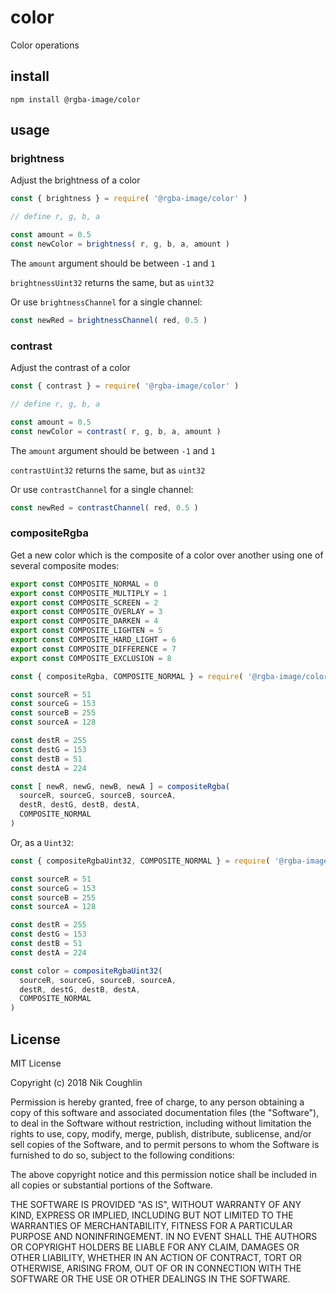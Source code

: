 # color

Color operations

## install

`npm install @rgba-image/color`

## usage

### brightness

Adjust the brightness of a color

```js
const { brightness } = require( '@rgba-image/color' )

// define r, g, b, a

const amount = 0.5
const newColor = brightness( r, g, b, a, amount )
```

The `amount` argument should be between `-1` and `1`

`brightnessUint32` returns the same, but as `uint32`

Or use `brightnessChannel` for a single channel:

```js
const newRed = brightnessChannel( red, 0.5 )
```

### contrast

Adjust the contrast of a color

```js
const { contrast } = require( '@rgba-image/color' )

// define r, g, b, a

const amount = 0.5
const newColor = contrast( r, g, b, a, amount )
```

The `amount` argument should be between `-1` and `1`

`contrastUint32` returns the same, but as `uint32`

Or use `contrastChannel` for a single channel:

```js
const newRed = contrastChannel( red, 0.5 )
```

### compositeRgba

Get a new color which is the composite of a color over another using one of
several composite modes:

```js
export const COMPOSITE_NORMAL = 0
export const COMPOSITE_MULTIPLY = 1
export const COMPOSITE_SCREEN = 2
export const COMPOSITE_OVERLAY = 3
export const COMPOSITE_DARKEN = 4
export const COMPOSITE_LIGHTEN = 5
export const COMPOSITE_HARD_LIGHT = 6
export const COMPOSITE_DIFFERENCE = 7
export const COMPOSITE_EXCLUSION = 8
```

```js
const { compositeRgba, COMPOSITE_NORMAL } = require( '@rgba-image/color' )

const sourceR = 51
const sourceG = 153
const sourceB = 255
const sourceA = 128

const destR = 255
const destG = 153
const destB = 51
const destA = 224

const [ newR, newG, newB, newA ] = compositeRgba(
  sourceR, sourceG, sourceB, sourceA,
  destR, destG, destB, destA,
  COMPOSITE_NORMAL
)
```

Or, as a `Uint32`:

```js
const { compositeRgbaUint32, COMPOSITE_NORMAL } = require( '@rgba-image/color' )

const sourceR = 51
const sourceG = 153
const sourceB = 255
const sourceA = 128

const destR = 255
const destG = 153
const destB = 51
const destA = 224

const color = compositeRgbaUint32(
  sourceR, sourceG, sourceB, sourceA,
  destR, destG, destB, destA,
  COMPOSITE_NORMAL
)
```

## License

MIT License

Copyright (c) 2018 Nik Coughlin

Permission is hereby granted, free of charge, to any person obtaining a copy
of this software and associated documentation files (the "Software"), to deal
in the Software without restriction, including without limitation the rights
to use, copy, modify, merge, publish, distribute, sublicense, and/or sell
copies of the Software, and to permit persons to whom the Software is
furnished to do so, subject to the following conditions:

The above copyright notice and this permission notice shall be included in all
copies or substantial portions of the Software.

THE SOFTWARE IS PROVIDED "AS IS", WITHOUT WARRANTY OF ANY KIND, EXPRESS OR
IMPLIED, INCLUDING BUT NOT LIMITED TO THE WARRANTIES OF MERCHANTABILITY,
FITNESS FOR A PARTICULAR PURPOSE AND NONINFRINGEMENT. IN NO EVENT SHALL THE
AUTHORS OR COPYRIGHT HOLDERS BE LIABLE FOR ANY CLAIM, DAMAGES OR OTHER
LIABILITY, WHETHER IN AN ACTION OF CONTRACT, TORT OR OTHERWISE, ARISING FROM,
OUT OF OR IN CONNECTION WITH THE SOFTWARE OR THE USE OR OTHER DEALINGS IN THE
SOFTWARE.